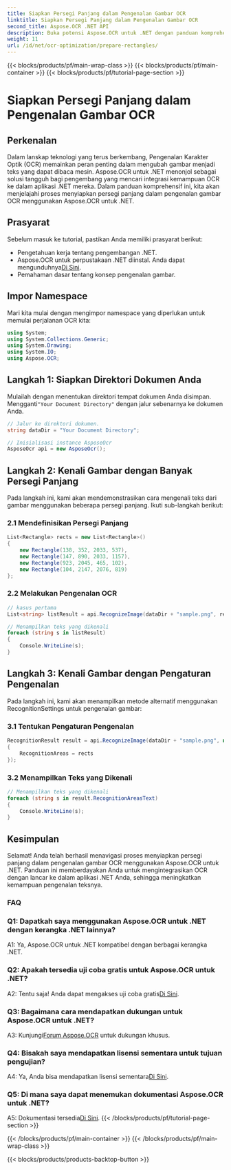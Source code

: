 ```yaml
---
title: Siapkan Persegi Panjang dalam Pengenalan Gambar OCR
linktitle: Siapkan Persegi Panjang dalam Pengenalan Gambar OCR
second_title: Aspose.OCR .NET API
description: Buka potensi Aspose.OCR untuk .NET dengan panduan komprehensif kami. Pelajari langkah demi langkah cara mempersiapkan persegi panjang untuk pengenalan gambar. Tingkatkan aplikasi .NET Anda dengan integrasi OCR yang lancar.
weight: 11
url: /id/net/ocr-optimization/prepare-rectangles/
---
```


{{< blocks/products/pf/main-wrap-class >}}
{{< blocks/products/pf/main-container >}}
{{< blocks/products/pf/tutorial-page-section >}}

# Siapkan Persegi Panjang dalam Pengenalan Gambar OCR

## Perkenalan

Dalam lanskap teknologi yang terus berkembang, Pengenalan Karakter Optik (OCR) memainkan peran penting dalam mengubah gambar menjadi teks yang dapat dibaca mesin. Aspose.OCR untuk .NET menonjol sebagai solusi tangguh bagi pengembang yang mencari integrasi kemampuan OCR ke dalam aplikasi .NET mereka. Dalam panduan komprehensif ini, kita akan menjelajahi proses menyiapkan persegi panjang dalam pengenalan gambar OCR menggunakan Aspose.OCR untuk .NET.

## Prasyarat

Sebelum masuk ke tutorial, pastikan Anda memiliki prasyarat berikut:

- Pengetahuan kerja tentang pengembangan .NET.
-  Aspose.OCR untuk perpustakaan .NET diinstal. Anda dapat mengunduhnya[Di Sini](https://releases.aspose.com/ocr/net/).
- Pemahaman dasar tentang konsep pengenalan gambar.

## Impor Namespace

Mari kita mulai dengan mengimpor namespace yang diperlukan untuk memulai perjalanan OCR kita:

```csharp
using System;
using System.Collections.Generic;
using System.Drawing;
using System.IO;
using Aspose.OCR;
```

## Langkah 1: Siapkan Direktori Dokumen Anda

 Mulailah dengan menentukan direktori tempat dokumen Anda disimpan. Mengganti`"Your Document Directory"` dengan jalur sebenarnya ke dokumen Anda.

```csharp
// Jalur ke direktori dokumen.
string dataDir = "Your Document Directory";

// Inisialisasi instance AsposeOcr
AsposeOcr api = new AsposeOcr();
```

## Langkah 2: Kenali Gambar dengan Banyak Persegi Panjang

Pada langkah ini, kami akan mendemonstrasikan cara mengenali teks dari gambar menggunakan beberapa persegi panjang. Ikuti sub-langkah berikut:

### 2.1 Mendefinisikan Persegi Panjang

```csharp
List<Rectangle> rects = new List<Rectangle>()
{
    new Rectangle(138, 352, 2033, 537),
    new Rectangle(147, 890, 2033, 1157),
    new Rectangle(923, 2045, 465, 102),
    new Rectangle(104, 2147, 2076, 819)
};
```

### 2.2 Melakukan Pengenalan OCR

```csharp
// kasus pertama
List<string> listResult = api.RecognizeImage(dataDir + "sample.png", rects);

// Menampilkan teks yang dikenali
foreach (string s in listResult)
{
    Console.WriteLine(s);
}
```

## Langkah 3: Kenali Gambar dengan Pengaturan Pengenalan

Pada langkah ini, kami akan menampilkan metode alternatif menggunakan RecognitionSettings untuk pengenalan gambar:

### 3.1 Tentukan Pengaturan Pengenalan

```csharp
RecognitionResult result = api.RecognizeImage(dataDir + "sample.png", new RecognitionSettings
{
    RecognitionAreas = rects
});
```

### 3.2 Menampilkan Teks yang Dikenali

```csharp
// Menampilkan teks yang dikenali
foreach (string s in result.RecognitionAreasText)
{
    Console.WriteLine(s);
}
```

## Kesimpulan

Selamat! Anda telah berhasil menavigasi proses menyiapkan persegi panjang dalam pengenalan gambar OCR menggunakan Aspose.OCR untuk .NET. Panduan ini memberdayakan Anda untuk mengintegrasikan OCR dengan lancar ke dalam aplikasi .NET Anda, sehingga meningkatkan kemampuan pengenalan teksnya.

### FAQ

### Q1: Dapatkah saya menggunakan Aspose.OCR untuk .NET dengan kerangka .NET lainnya?

A1: Ya, Aspose.OCR untuk .NET kompatibel dengan berbagai kerangka .NET.

### Q2: Apakah tersedia uji coba gratis untuk Aspose.OCR untuk .NET?

 A2: Tentu saja! Anda dapat mengakses uji coba gratis[Di Sini](https://releases.aspose.com/).

### Q3: Bagaimana cara mendapatkan dukungan untuk Aspose.OCR untuk .NET?

 A3: Kunjungi[Forum Aspose.OCR](https://forum.aspose.com/c/ocr/16) untuk dukungan khusus.

### Q4: Bisakah saya mendapatkan lisensi sementara untuk tujuan pengujian?

 A4: Ya, Anda bisa mendapatkan lisensi sementara[Di Sini](https://purchase.aspose.com/temporary-license/).

### Q5: Di mana saya dapat menemukan dokumentasi Aspose.OCR untuk .NET?

 A5: Dokumentasi tersedia[Di Sini](https://reference.aspose.com/ocr/net/).
{{< /blocks/products/pf/tutorial-page-section >}}

{{< /blocks/products/pf/main-container >}}
{{< /blocks/products/pf/main-wrap-class >}}

{{< blocks/products/products-backtop-button >}}
